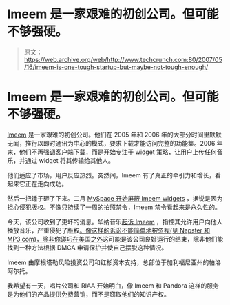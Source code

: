 # Imeem 是一家艰难的初创公司。但可能不够强硬。

> 原文：<https://web.archive.org/web/http://www.techcrunch.com:80/2007/05/16/imeem-is-one-tough-startup-but-maybe-not-tough-enough/>

# Imeem 是一家艰难的初创公司。但可能不够强硬。

 [](https://web.archive.org/web/20221203084437/http://www.imeem.com/) [Imeem](https://web.archive.org/web/20221203084437/http://www.imeem.com/) 是一家艰难的初创公司。他们在 2005 年和 2006 年的大部分时间里默默无闻，推行以即时通讯为中心的模式，要求下载才能访问完整的功能集。2006 年末，他们不再强调客户端下载，而是开始专注于 widget 策略，让用户上传任何音乐，并通过 widget 将其传输给其他人。

他们适应了市场，用户反应热烈。突然间，Imeem 有了真正的牵引力和增长，看起来它正在走向成功。

然后一把锤子砸了下来。二月 [MySpace 开始屏蔽 Imeem widgets](https://web.archive.org/web/20221203084437/http://www.beta.techcrunch.com/2007/02/25/imeem-blocked-from-myspace/) ，据说是因为担心侵犯版权。不像只持续了一周的拍照禁令，Imeem 禁令看起来是永久性的。

今天，该公司收到了更坏的消息。华纳音乐[起诉 Imeem](https://web.archive.org/web/20221203084437/http://www.reuters.com/article/industryNews/idUSN1537407020070516) ，指控其允许用户向他人播放音乐，严重侵犯了版权[。像这样的诉讼不能简单地被忽视(见 Napster 和 MP3.com)，除非你](https://web.archive.org/web/20221203084437/http://gigaom.com/2007/05/15/warner-goes-for-imeem-ko/)[碰巧在美国之外](https://web.archive.org/web/20221203084437/http://www.beta.techcrunch.com/2006/12/27/allofmp3-responds-to-riaas-165-trillion-lawsuit/)这可能是该公司良好运行的结束，除非他们能找到一种方法根据 DMCA 申请保护并使自己摆脱这种情况。

Imeem 由摩根塔勒风险投资公司和红杉资本支持，总部位于加利福尼亚州的帕洛阿尔托。

我希望有一天，唱片公司和 RIAA 开始明白，像 Imeem 和 Pandora 这样的服务是为他们的产品提供免费营销，而不是窃取他们的知识产权。